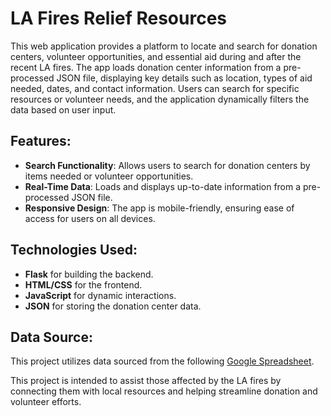 # LA Fires Relief Resources

This web application provides a platform to locate and search for donation centers, volunteer opportunities, and essential aid during and after the recent LA fires. The app loads donation center information from a pre-processed JSON file, displaying key details such as location, types of aid needed, dates, and contact information. Users can search for specific resources or volunteer needs, and the application dynamically filters the data based on user input.

## Features:
- **Search Functionality**: Allows users to search for donation centers by items needed or volunteer opportunities.
- **Real-Time Data**: Loads and displays up-to-date information from a pre-processed JSON file.
- **Responsive Design**: The app is mobile-friendly, ensuring ease of access for users on all devices.

## Technologies Used:
- **Flask** for building the backend.
- **HTML/CSS** for the frontend.
- **JavaScript** for dynamic interactions.
- **JSON** for storing the donation center data.

## Data Source:
This project utilizes data sourced from the following [Google Spreadsheet](https://docs.google.com/spreadsheets/d/1KMk34XY5dsvVJjAoD2mQUVHYU_Ib6COz6jcGH5uJWDY/edit?gid=0#gid=0).

This project is intended to assist those affected by the LA fires by connecting them with local resources and helping streamline donation and volunteer efforts.
